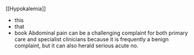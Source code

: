 [[Hypokalemia]]
* this
* that
* book
Abdominal pain can be a challenging complaint for both primary care and specialist clinicians because it is frequently a benign complaint, but it can also herald serious acute no.